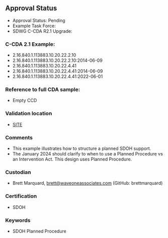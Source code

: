 ## Approval Status 

* Approval Status: Pending
* Example Task Force: 
* SDWG C-CDA R2.1 Upgrade:

### C-CDA 2.1 Example:
* 2.16.840.1.113883.10.20.22.2.10
* 2.16.840.1.113883.10.20.22.2.10:2014-06-09
* 2.16.840.1.113883.10.20.22.4.41
* 2.16.840.1.113883.10.20.22.4.41:2014-06-09
* 2.16.840.1.113883.10.20.22.4.41:2022-06-01

### Reference to full CDA sample:
* Empty CCD

### Validation location

* [SITE](https://ett.healthit.gov/ett/#/validators/ccdauscidv3)

### Comments

* This example illustrates how to structure a planned SDOH support.
* The January 2024 should clarify to when to use a Planned Procedure vs an Intervention Act. This design uses Planned Procedure.

### Custodian

* Brett Marquard, brett@waveoneassociates.com (GitHub: brettmarquard)

### Certification
* SDOH

### Keywords

* SDOH Planned Procedure
